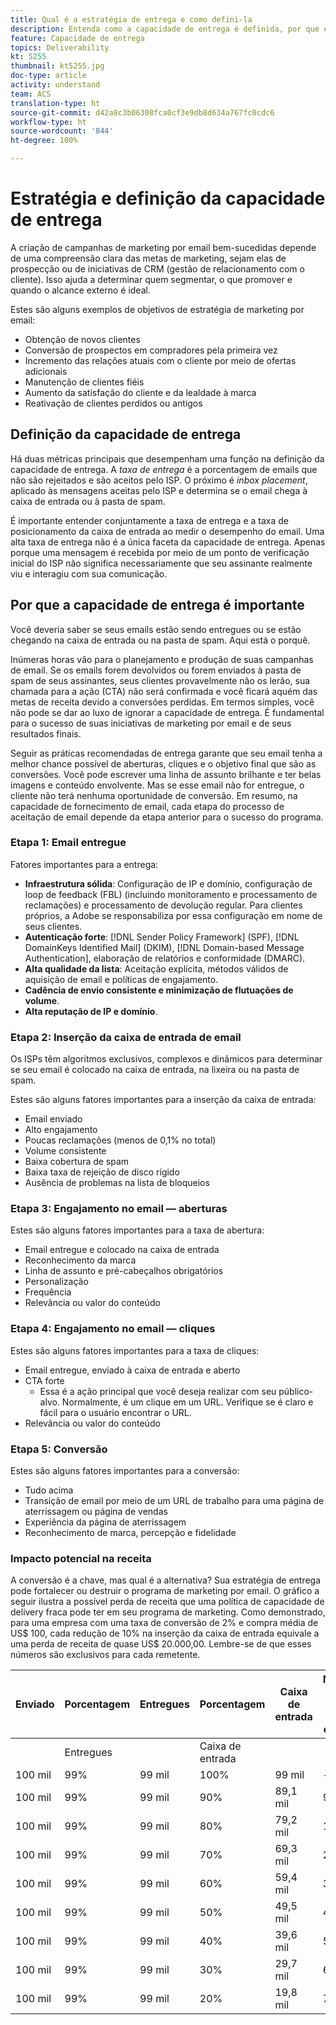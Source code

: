 ```yaml
---
title: Qual é a estratégia de entrega e como defini-la
description: Entenda como a capacidade de entrega é definida, por que ela é importante e quais são suas métricas principais
feature: Capacidade de entrega
topics: Deliverability
kt: 5255
thumbnail: kt5255.jpg
doc-type: article
activity: understand
team: ACS
translation-type: ht
source-git-commit: d42a8c3b06308fca0cf3e9db8d634a767fc0cdc6
workflow-type: ht
source-wordcount: '844'
ht-degree: 100%

---
```



# Estratégia e definição da capacidade de entrega

A criação de campanhas de marketing por email bem-sucedidas depende de uma compreensão clara das metas de marketing, sejam elas de prospecção ou de iniciativas de CRM (gestão de relacionamento com o cliente). Isso ajuda a determinar quem segmentar, o que promover e quando o alcance externo é ideal.

Estes são alguns exemplos de objetivos de estratégia de marketing por email:

* Obtenção de novos clientes
* Conversão de prospectos em compradores pela primeira vez
* Incremento das relações atuais com o cliente por meio de ofertas adicionais
* Manutenção de clientes fiéis
* Aumento da satisfação do cliente e da lealdade à marca
* Reativação de clientes perdidos ou antigos

## Definição da capacidade de entrega

Há duas métricas principais que desempenham uma função na definição da capacidade de entrega. A *taxa de entrega* é a porcentagem de emails que não são rejeitados e são aceitos pelo ISP. O próximo é *inbox placement*, aplicado às mensagens aceitas pelo ISP e determina se o email chega à caixa de entrada ou à pasta de spam.

É importante entender conjuntamente a taxa de entrega e a taxa de posicionamento da caixa de entrada ao medir o desempenho do email. Uma alta taxa de entrega não é a única faceta da capacidade de entrega. Apenas porque uma mensagem é recebida por meio de um ponto de verificação inicial do ISP não significa necessariamente que seu assinante realmente viu e interagiu com sua comunicação.

## Por que a capacidade de entrega é importante

Você deveria saber se seus emails estão sendo entregues ou se estão chegando na caixa de entrada ou na pasta de spam. Aqui está o porquê.

Inúmeras horas vão para o planejamento e produção de suas campanhas de email. Se os emails forem devolvidos ou forem enviados à pasta de spam de seus assinantes, seus clientes provavelmente não os lerão, sua chamada para a ação (CTA) não será confirmada e você ficará aquém das metas de receita devido a conversões perdidas. Em termos simples, você não pode se dar ao luxo de ignorar a capacidade de entrega. É fundamental para o sucesso de suas iniciativas de marketing por email e de seus resultados finais.

Seguir as práticas recomendadas de entrega garante que seu email tenha a melhor chance possível de aberturas, cliques e o objetivo final que são as conversões. Você pode escrever uma linha de assunto brilhante e ter belas imagens e conteúdo envolvente. Mas se esse email não for entregue, o cliente não terá nenhuma oportunidade de conversão. Em resumo, na capacidade de fornecimento de email, cada etapa do processo de aceitação de email depende da etapa anterior para o sucesso do programa.

### Etapa 1: Email entregue

Fatores importantes para a entrega:

* **Infraestrutura sólida**: Configuração de IP e domínio, configuração de loop de feedback (FBL) (incluindo monitoramento e processamento de reclamações) e processamento de devolução regular. Para clientes próprios, a Adobe se responsabiliza por essa configuração em nome de seus clientes.
* **Autenticação forte**: [!DNL Sender Policy Framework] (SPF), [!DNL DomainKeys Identified Mail] (DKIM), [!DNL Domain-based Message Authentication], elaboração de relatórios e conformidade (DMARC).
* **Alta qualidade da lista**: Aceitação explícita, métodos válidos de aquisição de email e políticas de engajamento.
* **Cadência de envio consistente e minimização de flutuações de volume**.
* **Alta reputação de IP e domínio**.

### Etapa 2: Inserção da caixa de entrada de email

Os ISPs têm algoritmos exclusivos, complexos e dinâmicos para determinar se seu email é colocado na caixa de entrada, na lixeira ou na pasta de spam.

Estes são alguns fatores importantes para a inserção da caixa de entrada:

* Email enviado
* Alto engajamento
* Poucas reclamações (menos de 0,1% no total)
* Volume consistente
* Baixa cobertura de spam
* Baixa taxa de rejeição de disco rígido
* Ausência de problemas na lista de bloqueios

### Etapa 3: Engajamento no email — aberturas

Estes são alguns fatores importantes para a taxa de abertura:

* Email entregue e colocado na caixa de entrada
* Reconhecimento da marca
* Linha de assunto e pré-cabeçalhos obrigatórios
* Personalização
* Frequência
* Relevância ou valor do conteúdo

### Etapa 4: Engajamento no email — cliques

Estes são alguns fatores importantes para a taxa de cliques:

* Email entregue, enviado à caixa de entrada e aberto
* CTA forte
   * Essa é a ação principal que você deseja realizar com seu público-alvo. Normalmente, é um clique em um URL. Verifique se é claro e fácil para o usuário encontrar o URL.
* Relevância ou valor do conteúdo

### Etapa 5: Conversão

Estes são alguns fatores importantes para a conversão:

* Tudo acima
* Transição de email por meio de um URL de trabalho para uma página de aterrissagem ou página de vendas
* Experiência da página de aterrissagem
* Reconhecimento de marca, percepção e fidelidade

### Impacto potencial na receita

A conversão é a chave, mas qual é a alternativa? Sua estratégia de entrega pode fortalecer ou destruir o programa de marketing por email. O gráfico a seguir ilustra a possível perda de receita que uma política de capacidade de delivery fraca pode ter em seu programa de marketing. Como demonstrado, para uma empresa com uma taxa de conversão de 2% e compra média de US$ 100, cada redução de 10% na inserção da caixa de entrada equivale a uma perda de receita de quase US$ 20.000,00. Lembre-se de que esses números são exclusivos para cada remetente.

| Enviado | Porcentagem | Entregues | Porcentagem | Caixa de entrada | Número na caixa de entrada | Índice de conversão | Número de perdas | Média | Perdas |
|------|-----------|-----------|----------|-------|---------------------|-----------------|-----------------|----------|-----------|
|  | Entregues |  | Caixa de entrada |  |  |  | Conversões | Aquisição | Receita |
| 100 mil | 99% | 99 mil | 100% | 99 mil | - | 2% | 0 | US$ 100 | US$ - |
| 100 mil | 99% | 99 mil | 90% | 89,1 mil | 9.900 | 2% | 198 | US$ 100 | US$ 19.800 |
| 100 mil | 99% | 99 mil | 80% | 79,2 mil | 19.800 | 2% | 396 | US$ 100 | US$ 39.600 |
| 100 mil | 99% | 99 mil | 70% | 69,3 mil | 29.700 | 2% | 594 | US$ 100 | US$ 59.400 |
| 100 mil | 99% | 99 mil | 60% | 59,4 mil | 39.600 | 2% | 792 | US$ 100 | US$ 79.200 |
| 100 mil | 99% | 99 mil | 50% | 49,5 mil | 49.500 | 2% | 990 | US$ 100 | US$ 99.000 |
| 100 mil | 99% | 99 mil | 40% | 39,6 mil | 59.400 | 2% | 1188 | US$ 100 | US$ 118.800 |
| 100 mil | 99% | 99 mil | 30% | 29,7 mil | 69.300 | 2% | 1386 | US$ 100 | US$ 138.600 |
| 100 mil | 99% | 99 mil | 20% | 19,8 mil | 79.200 | 2% | 1584 | US$ 100 | US$ 158.400 |
